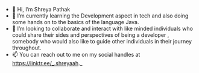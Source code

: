 - 👋 Hi, I’m Shreya Pathak
- 🌱 I’m currently learning the Development aspect in tech and also doing some hands on to the basics of the language Java.
- 💞️ I’m looking to collaborate and interact with like minded individuals who could share their sides and perspectives of being a developer , somebody who would also like to guide other individuals in their journey throughout.
- 📫 You can reach out to me on my social handles at https://linktr.ee/_.shreyaah._

<!---
shreyapathak08/shreyapathak08 is a ✨ special ✨ repository because its `README.md` (this file) appears on your GitHub profile.
You can click the Preview link to take a look at your changes.
--->
